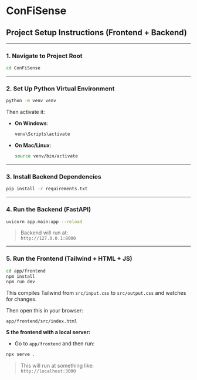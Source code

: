 # ConFiSense

## Project Setup Instructions (Frontend + Backend)

---

### 1. Navigate to Project Root

```bash
cd ConFiSense
```

---

### 2. Set Up Python Virtual Environment

```bash
python -m venv venv
```

Then activate it:

- **On Windows**:

    ```bash
    venv\Scripts\activate
    ```

- **On Mac/Linux**:

    ```bash
    source venv/bin/activate
    ```


---

### 3. Install Backend Dependencies

```bash
pip install -r requirements.txt
```

---

### 4. Run the Backend (FastAPI)

```bash
uvicorn app.main:app --reload
```

> Backend will run at:  
> `http://127.0.0.1:8000`

---

### 5. Run the Frontend (Tailwind + HTML + JS)

```bash
cd app/frontend
npm install
npm run dev
```

This compiles Tailwind from `src/input.css` to `src/output.css` and watches for changes.

Then open this in your browser:

```
app/frontend/src/index.html
```

**S the frontend with a local server:**

- Go to `app/frontend` and then run:

```bash
npx serve .
```

> This will run at something like:  
> `http://localhost:3000`
